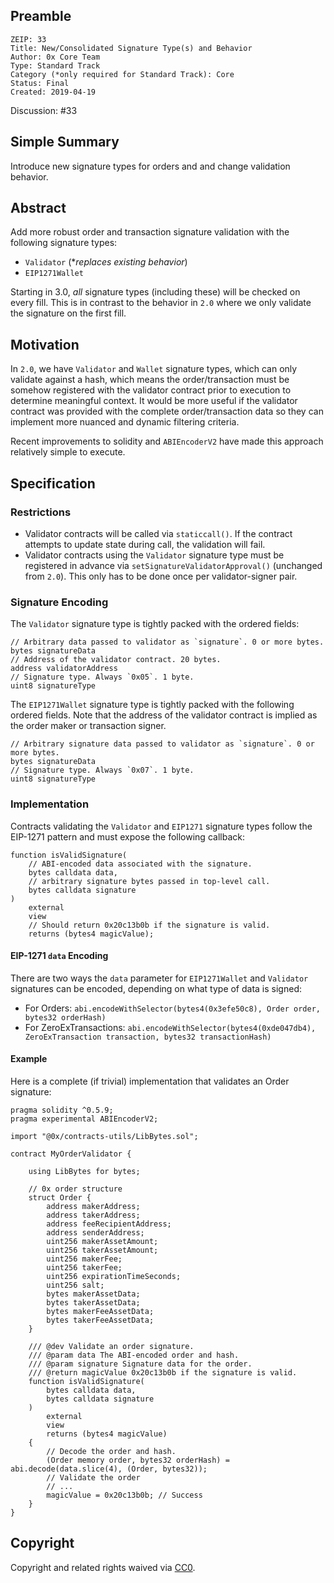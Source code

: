 ## Preamble

    ZEIP: 33
    Title: New/Consolidated Signature Type(s) and Behavior
    Author: 0x Core Team
    Type: Standard Track
    Category (*only required for Standard Track): Core
    Status: Final
    Created: 2019-04-19

Discussion: #33

## Simple Summary

Introduce new signature types for orders and  and change validation behavior.

## Abstract

Add more robust order and transaction signature validation with the following signature types:
- `Validator` (**replaces existing behavior*)
- `EIP1271Wallet`

Starting in 3.0, *all* signature types (including these) will be checked on every fill. This is in contrast to the behavior in `2.0` where we only validate the signature on the first fill.

## Motivation

In `2.0`, we have `Validator` and `Wallet` signature types, which can only validate against a hash, which means the order/transaction must be somehow registered with the validator contract prior to execution to determine meaningful context. It would be more useful if the validator contract was provided with the complete order/transaction data so they can implement more nuanced and dynamic filtering criteria.

Recent improvements to solidity and `ABIEncoderV2` have made this approach relatively simple to execute.

## Specification

### Restrictions
- Validator contracts will be called via `staticcall()`. If the contract attempts to update state during call, the validation will fail.
- Validator contracts using the `Validator` signature type must be registered in advance via `setSignatureValidatorApproval()` (unchanged from `2.0`). This only has to be done once per validator-signer pair.

### Signature Encoding
The `Validator` signature type is tightly packed with the ordered fields:

```solidity
// Arbitrary data passed to validator as `signature`. 0 or more bytes.
bytes signatureData
// Address of the validator contract. 20 bytes.
address validatorAddress
// Signature type. Always `0x05`. 1 byte.
uint8 signatureType
```

The `EIP1271Wallet` signature type is tightly packed with the following ordered fields. Note that the address of the validator contract is implied as the order maker or transaction signer.

```solidity
// Arbitrary signature data passed to validator as `signature`. 0 or more bytes.
bytes signatureData
// Signature type. Always `0x07`. 1 byte.
uint8 signatureType
```

### Implementation
Contracts validating the `Validator` and `EIP1271` signature types follow the EIP-1271 pattern and must expose the following callback:

```solidity
function isValidSignature(
    // ABI-encoded data associated with the signature.
    bytes calldata data,
    // arbitrary signature bytes passed in top-level call.
    bytes calldata signature
)
    external
    view
    // Should return 0x20c13b0b if the signature is valid.
    returns (bytes4 magicValue);
```

#### EIP-1271 `data` Encoding
There are two ways the `data` parameter for `EIP1271Wallet` and `Validator` signatures can be encoded, depending on what type of data is signed:
- For Orders: `abi.encodeWithSelector(bytes4(0x3efe50c8), Order order, bytes32 orderHash)`
- For ZeroExTransactions: `abi.encodeWithSelector(bytes4(0xde047db4), ZeroExTransaction transaction, bytes32 transactionHash)`

#### Example
Here is a complete (if trivial) implementation that validates an Order signature:
```solidity
pragma solidity ^0.5.9;
pragma experimental ABIEncoderV2;

import "@0x/contracts-utils/LibBytes.sol";

contract MyOrderValidator {

    using LibBytes for bytes;

    // 0x order structure
    struct Order {
        address makerAddress;
        address takerAddress;
        address feeRecipientAddress;
        address senderAddress;
        uint256 makerAssetAmount;
        uint256 takerAssetAmount;
        uint256 makerFee;
        uint256 takerFee;
        uint256 expirationTimeSeconds;
        uint256 salt;
        bytes makerAssetData;
        bytes takerAssetData;
        bytes makerFeeAssetData;
        bytes takerFeeAssetData;
    }

    /// @dev Validate an order signature.
    /// @param data The ABI-encoded order and hash.
    /// @param signature Signature data for the order.
    /// @return magicValue 0x20c13b0b if the signature is valid.
    function isValidSignature(
        bytes calldata data,
        bytes calldata signature
    )
        external
        view
        returns (bytes4 magicValue)
    {
        // Decode the order and hash.
        (Order memory order, bytes32 orderHash) = abi.decode(data.slice(4), (Order, bytes32));
        // Validate the order
        // ...
        magicValue = 0x20c13b0b; // Success
    }
}
```

## Copyright

Copyright and related rights waived via [CC0](https://creativecommons.org/publicdomain/zero/1.0/).
